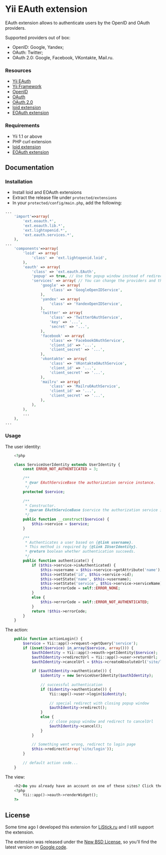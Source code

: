 Yii EAuth extension
===================

EAuth extension allows to authenticate users by the OpenID and OAuth providers.

Supported providers out of box:
* OpenID: Google, Yandex;
* OAuth: Twitter;
* OAuth 2.0: Google, Facebook, VKontakte, Mail.ru.

### Resources
* [Yii EAuth](/nodge/yii-eauth/)
* [Yii Framework](http://yiiframework.com/)
* [OpenID](http://openid.net/)
* [OAuth](http://oauth.net/)
* [OAuth 2.0](http://oauth.net/2/)
* [loid extension](http://www.yiiframework.com/extension/loid)
* [EOAuth extension](http://www.yiiframework.com/extension/eoauth)


### Requirements
* Yii 1.1 or above
* PHP curl extension
* [loid extension](http://www.yiiframework.com/extension/loid)
* [EOAuth extension](http://www.yiiframework.com/extension/eoauth)


## Documentation

### Installation

* Install loid and EOAuth extensions
* Extract the release file under `protected/extensions`
* In your `protected/config/main.php`, add the following:

```php
...
	'import'=>array(
		'ext.eoauth.*',
		'ext.eoauth.lib.*',
		'ext.lightopenid.*',
		'ext.eauth.services.*',
	),
...
	'components'=>array(
		'loid' => array(
			'class' => 'ext.lightopenid.loid',
		),
		'eauth' => array(
			'class' => 'ext.eauth.EAuth',
			'popup' => true, // Use the popup window instead of redirecting.
			'services' => array( // You can change the providers and their classes.
				'google' => array(
					'class' => 'GoogleOpenIDService',
				),
				'yandex' => array(
					'class' => 'YandexOpenIDService',
				),
				'twitter' => array(
					'class' => 'TwitterOAuthService',
					'key' => '...',
					'secret' => '...',
				),
				'facebook' => array(
					'class' => 'FacebookOAuthService',
					'client_id' => '...',
					'client_secret' => '...',
				),
				'vkontakte' => array(
					'class' => 'VKontakteOAuthService',
					'client_id' => '...',
					'client_secret' => '...',
				),
				'mailru' => array(
					'class' => 'MailruOAuthService',
					'client_id' => '...',
					'client_secret' => '...',
				),
			),
		),
		...
	),
...
```


### Usage

The user identity:

```php
	<?php

	class ServiceUserIdentity extends UserIdentity {
		const ERROR_NOT_AUTHENTICATED = 3;

		/**
		 * @var EAuthServiceBase the authorization service instance.
		 */
		protected $service;
		
		/**
		 * Constructor.
		 * @param EAuthServiceBase $service the authorization service instance.
		 */
		public function __construct($service) {
			$this->service = $service;
		}
		
		/**
		 * Authenticates a user based on {@link username}.
		 * This method is required by {@link IUserIdentity}.
		 * @return boolean whether authentication succeeds.
		 */
		public function authenticate() {		
			if ($this->service->isAuthenticated) {
				$this->username = $this->service->getAttribute('name');
				$this->setState('id', $this->service->id);
				$this->setState('name', $this->username);
				$this->setState('service', $this->service->serviceName);
				$this->errorCode = self::ERROR_NONE;		
			}
			else {
				$this->errorCode = self::ERROR_NOT_AUTHENTICATED;
			}
			return !$this->errorCode;
		}
	}
```

The action:

```php
	public function actionLogin() {
		$service = Yii::app()->request->getQuery('service');
		if (isset($service) in_array($service, array())) {
			$authIdentity = Yii::app()->eauth->getIdentity($service);
			$authIdentity->redirectUrl = Yii::app()->user->returnUrl;
			$authIdentity->cancelUrl = $this->createAbsoluteUrl('site/login');
			
			if ($authIdentity->authenticate()) {
				$identity = new ServiceUserIdentity($authIdentity);
				
				// successful authentication
				if ($identity->authenticate()) {
					Yii::app()->user->login($identity);
					
					// special redirect with closing popup window
					$authIdentity->redirect();
				}
				else {
					// close popup window and redirect to cancelUrl
					$authIdentity->cancel();
				}
			}
			
			// Something went wrong, redirect to login page
			$this->redirect(array('site/login'));
		}
		
		// default action code...
	}
```

The view:

```php
	<h2>Do you already have an account on one of these sites? Click the logo to log in with it here:</h2>
	<?php 
		Yii::app()->eauth->renderWidget();
	?>
```


## License

Some time ago I developed this extension for [LiStick.ru](http://listick.ru) and I still support the extension.

The extension was released under the [New BSD License](http://www.opensource.org/licenses/bsd-license.php), so you'll find the latest version on [Google code](https://code.google.com/p/yii-eauth/).

